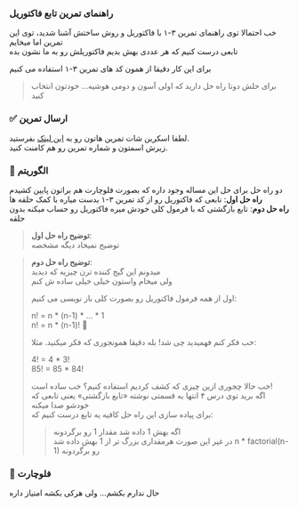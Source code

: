 ### راهنمای تمرین تابع فاکتوریل

خب احتمالا توی راهنمای تمرین ۳-۱ با فاکتوریل و روش ساختش آشنا شدید، توی این تمرین اما میخایم  
تابعی درست کنیم که هر عددی بهش بدیم فاکتوریلش رو به ما نشون بده

برای این کار دقیقا از همون کد های تمرین ۳-۱ استفاده می کنیم

> برای حلش دوتا راه حل دارید که اولی آسون و دومی هوشیه... خودتون انتخاب کنید

### ✅ ارسال تمرین

لطفا اسکرین شات تمرین هاتون رو به [این لینک](https://github.com/hayyaun/kids/discussions/4) بفرستید.  
زیرش اسمتون و شماره تمرین رو هم کامنت کنید.

### 🧠 الگوریتم

دو راه حل برای حل این مساله وجود داره که بصورت فلوچارت هم براتون پایین کشیدم  
**راه حل اول**: تابعی که فاکتوریل رو از کد تمرین ۳-۱ بدست میاره با کمک حلقه ها  
**راه حل دوم**: تابع بازگشتی که با فرمول کلی خودش میره فاکتوریل رو حساب میکنه بدون حلقه

> **توضیح راه حل اول**:  
> توضیح نمیخاد دیگه مشخصه

> **توضیح راه حل دوم**:  
> میدونم این گیج کننده ترن چیزیه که دیدید  
> ولی میخام واستون خیلی خیلی ساده ش کنم
>
> اول از همه فرمول فاکتوریل رو بصورت کلی باز نویسی می کنیم:
>
> n! = n \* (n-1) \* ... \* 1  
> n! = n \* (n-1)! 🤯
>
> خب فکر کنم فهمیدید چی شد! بله دقیقا همونجوری که فکر میکنید. مثلا:
>
> 4! = 4 \* 3!  
> 85! = 85 \* 84!
>
> خب حالا چجوری ازین چیزی که کشف کردیم استفاده کنیم؟ خب ساده است!  
> اگه برید توی درس ۴ انتها یه قسمتی نوشته «تابع بازگشتی» یعنی تابعی که خودشو صدا میکنه  
> برای پیاده سازی این راه حل کافیه یه تابع درست کنیم که:
>
> > اگه بهش 1 داده شد مقدار 1 رو برگردونه  
> > در غیر این صورت هرمقداری بزرگ تر از 1 بهش داده شد n \* factorial(n-1) رو برگردونه

### 🔀 فلوچارت

حال ندارم بکشم... ولی هرکی بکشه امتیاز داره
